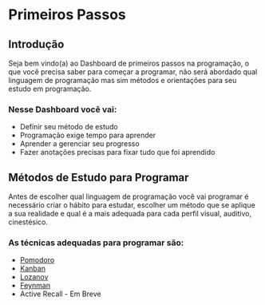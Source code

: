 # Primeiros Passos

## Introdução

Seja bem vindo(a) ao Dashboard de primeiros passos na programação, o que você 
precisa saber para começar a programar, não será abordado qual linguagem de 
programação mas sim métodos e orientações para seu estudo em programação. 

### Nesse Dashboard você vai:

- Definir seu método de estudo
- Programação exige tempo para aprender 
- Aprender a gerenciar seu progresso 
- Fazer anotações precisas para fixar tudo que foi aprendido

## Métodos de Estudo para Programar

Antes de escolher qual linguagem de programação você vai programar é necessário 
criar o hábito para estudar, escolher um método que se aplique a sua realidade e 
qual é a mais adequada para cada perfil visual, auditivo, cinestésico.

### As técnicas adequadas para programar são: 
- [Pomodoro](Pomodoro.md)
- [Kanban](Kanban.md)
- [Lozanov](Lozanov.md)
- [Feynman](Feynman.md)
- Active Recall - Em Breve
